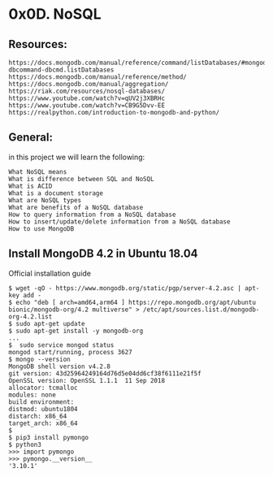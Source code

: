 # 0x0D. NoSQL

## Resources:
	https://docs.mongodb.com/manual/reference/command/listDatabases/#mongodb-dbcommand-dbcmd.listDatabases
	https://docs.mongodb.com/manual/reference/method/
	https://docs.mongodb.com/manual/aggregation/
	https://riak.com/resources/nosql-databases/
	https://www.youtube.com/watch?v=qUV2j3XBRHc
	https://www.youtube.com/watch?v=CB9G5Dvv-EE
	https://realpython.com/introduction-to-mongodb-and-python/

## General: 
in this project we will learn the following:

    What NoSQL means
    What is difference between SQL and NoSQL
    What is ACID
    What is a document storage
    What are NoSQL types
    What are benefits of a NoSQL database
    How to query information from a NoSQL database
    How to insert/update/delete information from a NoSQL database
    How to use MongoDB


## Install MongoDB 4.2 in Ubuntu 18.04

Official installation guide

	$ wget -qO - https://www.mongodb.org/static/pgp/server-4.2.asc | apt-key add -
	$ echo "deb [ arch=amd64,arm64 ] https://repo.mongodb.org/apt/ubuntu bionic/mongodb-org/4.2 multiverse" > /etc/apt/sources.list.d/mongodb-org-4.2.list
	$ sudo apt-get update
	$ sudo apt-get install -y mongodb-org
	...
	$  sudo service mongod status
	mongod start/running, process 3627
	$ mongo --version
	MongoDB shell version v4.2.8
	git version: 43d25964249164d76d5e04dd6cf38f6111e21f5f
	OpenSSL version: OpenSSL 1.1.1  11 Sep 2018
	allocator: tcmalloc
	modules: none
	build environment:
    distmod: ubuntu1804
    distarch: x86_64
    target_arch: x86_64
	$  
	$ pip3 install pymongo
	$ python3
	>>> import pymongo
	>>> pymongo.__version__
	'3.10.1'


